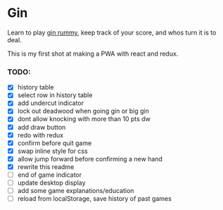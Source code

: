 Gin
===

Learn to play [gin rummy](https://en.wikipedia.org/wiki/Gin_rummy), keep track of your score, and whos turn it is to deal.

This is my first shot at making a PWA with react and redux.

### TODO:

- [X] history table
- [X] select row in history table
- [X] add undercut indicator
- [X] lock out deadwood when going gin or big gin
- [X] dont allow knocking with more than 10 pts dw
- [X] add draw button
- [X] redo with redux
- [X] confirm before quit game
- [X] swap inline style for css
- [X] allow jump forward before confirming a new hand
- [X] rewrite this readme
- [ ] end of game indicator
- [ ] update desktop display
- [ ] add some game explanations/education
- [ ] reload from localStorage, save history of past games

